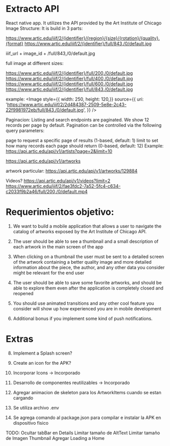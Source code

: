 # Extracto API
React native app. It utilizes the API provided by the Art Institute of Chicago
Image Structure:
It is build in 3 parts:

https://www.artic.edu/iiif/2/{identifier}/{region}/{size}/{rotation}/{quality}.{format}
https://www.artic.edu/iiif/2/{identifier}/full/843,/0/default.jpg

iiif_url + image_id + /full/843,/0/default.jpg

full image at different sizes:

https://www.artic.edu/iiif/2/{identifier}/full/200,/0/default.jpg
https://www.artic.edu/iiif/2/{identifier}/full/400,/0/default.jpg
https://www.artic.edu/iiif/2/{identifier}/full/600,/0/default.jpg
https://www.artic.edu/iiif/2/{identifier}/full/843,/0/default.jpg



example:
<Image
        style={{    width: 250,
            height: 120,}}
        source={{
          uri: 'https://www.artic.edu/iiif/2/2d484387-2509-5e8e-2c43-22f9981972eb/full/843,/0/default.jpg',
        }}
      />

Paginacion:
Listing and search endpoints are paginated. We show 12 records per page by default. Pagination can be controlled via the following query parameters:

page to request a specific page of results (1-based, default: 1)
limit to set how many records each page should return (0-based, default: 12)
Example: https://api.artic.edu/api/v1/artists?page=2&limit=10



https://api.artic.edu/api/v1/artworks

artwork particular: https://api.artic.edu/api/v1/artworks/129884


Videos?  https://api.artic.edu/api/v1/videos?limit=2
https://www.artic.edu/iiif/2/fae3fdc2-7a52-5fc4-c634-c2033f9b2a46/full/200,/0/default.mp4



# Requerimientos objetivo:

1) We want to build a mobile application that allows a user to navigate the catalog of artworks exposed by the Art Institute of Chicago API.

2) The user should be able to see a thumbnail and a small description of each artwork in the main screen of the app

3) When clicking on a thumbnail the user must be sent to a detailed screen of the artwork containing a better quality image and more detailed information about the  piece, the author, and any other data you consider might be relevant for the end user

4) The user should be able to save some favorite artworks, and should be able to explore them even after the application is completely closed and reopened

5) You should use animated transitions and any other cool feature you consider will show up how experienced you are in mobile development

6) Additional bonus if you implement some kind of push notifications.

# Extras


8) Implement a Splash screen?

9) Create an icon for the APK?

11) Incorporar Icons -> Incorporado

12) Desarrollo de componentes reutilizables -> Incorporado

13) Agregar animacion de skeleton para los ArtworkItems cuando se estan cargando

14) Se utiliza archivo .env

15) Se agrega comando al package.json para compilar e instalar la APK en dispositivo fisico

TODO:
Ocultar tabBar en Details
Limitar tamaño de AltText
Limitar tamaño de Imagen Thumbnail
Agregar Loading a Home

